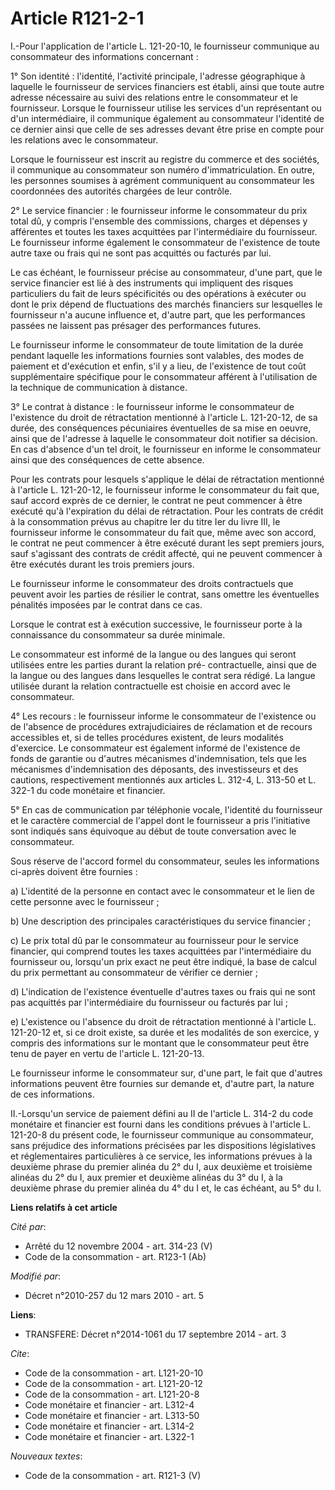 # Article R121-2-1

I.-Pour l'application de l'article L. 121-20-10, le fournisseur communique au consommateur des informations concernant : 

1° Son identité : l'identité, l'activité principale, l'adresse géographique à laquelle le fournisseur de services financiers
est établi, ainsi que toute autre adresse nécessaire au suivi des relations entre le consommateur et le fournisseur. Lorsque
le fournisseur utilise les services d'un représentant ou d'un intermédiaire, il communique également au consommateur
l'identité de ce dernier ainsi que celle de ses adresses devant être prise en compte pour les relations avec le
consommateur. 

Lorsque le fournisseur est inscrit au registre du commerce et des sociétés, il communique au consommateur son numéro
d'immatriculation. En outre, les personnes soumises à agrément communiquent au consommateur les coordonnées des autorités
chargées de leur contrôle. 

2° Le service financier : le fournisseur informe le consommateur du prix total dû, y compris l'ensemble des commissions,
charges et dépenses y afférentes et toutes les taxes acquittées par l'intermédiaire du fournisseur. Le fournisseur informe
également le consommateur de l'existence de toute autre taxe ou frais qui ne sont pas acquittés ou facturés par lui. 

Le cas échéant, le fournisseur précise au consommateur, d'une part, que le service financier est lié à des instruments qui
impliquent des risques particuliers du fait de leurs spécificités ou des opérations à exécuter ou dont le prix dépend de
fluctuations des marchés financiers sur lesquelles le fournisseur n'a aucune influence et, d'autre part, que les performances
passées ne laissent pas présager des performances futures. 

Le fournisseur informe le consommateur de toute limitation de la durée pendant laquelle les informations fournies sont
valables, des modes de paiement et d'exécution et enfin, s'il y a lieu, de l'existence de tout coût supplémentaire spécifique
pour le consommateur afférent à l'utilisation de la technique de communication à distance. 

3° Le contrat à distance : le fournisseur informe le consommateur de l'existence du droit de rétractation mentionné à
l'article L. 121-20-12, de sa durée, des conséquences pécuniaires éventuelles de sa mise en oeuvre, ainsi que de l'adresse à
laquelle le consommateur doit notifier sa décision. En cas d'absence d'un tel droit, le fournisseur en informe le
consommateur ainsi que des conséquences de cette absence. 

Pour les contrats pour lesquels s'applique le délai de rétractation mentionné à l'article L. 121-20-12, le fournisseur
informe le consommateur du fait que, sauf accord exprès de ce dernier, le contrat ne peut commencer à être exécuté qu'à
l'expiration du délai de rétractation. Pour les contrats de crédit à la consommation prévus au chapitre Ier du titre Ier du
livre III, le fournisseur informe le consommateur du fait que, même avec son accord, le contrat ne peut commencer à être
exécuté durant les sept premiers jours, sauf s'agissant des contrats de crédit affecté, qui ne peuvent commencer à être
exécutés durant les trois premiers jours. 

Le fournisseur informe le consommateur des droits contractuels que peuvent avoir les parties de résilier le contrat, sans
omettre les éventuelles pénalités imposées par le contrat dans ce cas. 

Lorsque le contrat est à exécution successive, le fournisseur porte à la connaissance du consommateur sa durée minimale. 

Le consommateur est informé de la langue ou des langues qui seront utilisées entre les parties durant la relation pré-
contractuelle, ainsi que de la langue ou des langues dans lesquelles le contrat sera rédigé. La langue utilisée durant la
relation contractuelle est choisie en accord avec le consommateur. 

4° Les recours : le fournisseur informe le consommateur de l'existence ou de l'absence de procédures extrajudiciaires de
réclamation et de recours accessibles et, si de telles procédures existent, de leurs modalités d'exercice. Le consommateur
est également informé de l'existence de fonds de garantie ou d'autres mécanismes d'indemnisation, tels que les mécanismes
d'indemnisation des déposants, des investisseurs et des cautions, respectivement mentionnés aux articles L. 312-4, L. 313-50
et L. 322-1 du code monétaire et financier. 

5° En cas de communication par téléphonie vocale, l'identité du fournisseur et le caractère commercial de l'appel dont le
fournisseur a pris l'initiative sont indiqués sans équivoque au début de toute conversation avec le consommateur. 

Sous réserve de l'accord formel du consommateur, seules les informations ci-après doivent être fournies : 

a) L'identité de la personne en contact avec le consommateur et le lien de cette personne avec le fournisseur ; 

b) Une description des principales caractéristiques du service financier ; 

c) Le prix total dû par le consommateur au fournisseur pour le service financier, qui comprend toutes les taxes acquittées
par l'intermédiaire du fournisseur ou, lorsqu'un prix exact ne peut être indiqué, la base de calcul du prix permettant au
consommateur de vérifier ce dernier ; 

d) L'indication de l'existence éventuelle d'autres taxes ou frais qui ne sont pas acquittés par l'intermédiaire du
fournisseur ou facturés par lui ; 

e) L'existence ou l'absence du droit de rétractation mentionné à l'article L. 121-20-12 et, si ce droit existe, sa durée et
les modalités de son exercice, y compris des informations sur le montant que le consommateur peut être tenu de payer en vertu
de l'article L. 121-20-13. 

Le fournisseur informe le consommateur sur, d'une part, le fait que d'autres informations peuvent être fournies sur demande
et, d'autre part, la nature de ces informations. 

II.-Lorsqu'un service de paiement défini au II de l'article L. 314-2 du code monétaire et financier est fourni dans les
conditions prévues à l'article L. 121-20-8 du présent code, le fournisseur communique au consommateur, sans préjudice des
informations précisées par les dispositions législatives et réglementaires particulières à ce service, les informations
prévues à la deuxième phrase du premier alinéa du 2° du I, aux deuxième et troisième alinéas du 2° du I, aux premier et
deuxième alinéas du 3° du I, à la deuxième phrase du premier alinéa du 4° du I et, le cas échéant, au 5° du I.

**Liens relatifs à cet article**

_Cité par_:

  - Arrêté du 12 novembre 2004 - art. 314-23 (V)
  - Code de la consommation - art. R123-1 (Ab)

_Modifié par_:

  - Décret n°2010-257 du 12 mars 2010 - art. 5

**Liens**:

  - TRANSFERE: Décret n°2014-1061 du 17 septembre 2014 - art. 3

_Cite_:

  - Code de la consommation - art. L121-20-10
  - Code de la consommation - art. L121-20-12
  - Code de la consommation - art. L121-20-8
  - Code monétaire et financier - art. L312-4
  - Code monétaire et financier - art. L313-50
  - Code monétaire et financier - art. L314-2
  - Code monétaire et financier - art. L322-1

_Nouveaux textes_:

  - Code de la consommation - art. R121-3 (V)
